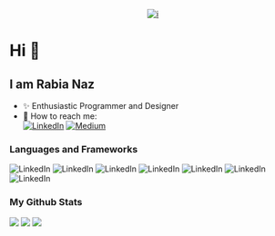 <div align="center">
  
<a href="">![i](https://user-images.githubusercontent.com/115794049/220998533-4db29dda-dbba-40ee-ae02-28c3539c69d2.png)</a>
  
</div>

# Hi 👋
## I am Rabia Naz
- ✨ Enthusiastic Programmer and Designer
- 💬 How to reach me: <br>
[![LinkedIn](https://img.shields.io/badge/LinkedIn-0077B5?style=for-the-badge&logo=linkedin&logoColor=white)](https://www.linkedin.com/in/rabia-n/)
[![Medium](https://img.shields.io/badge/Medium-12100E?style=for-the-badge&logo=medium&logoColor=white)](https://medium.com/@Rabia_Naz)
### Languages and Frameworks
![LinkedIn](https://img.shields.io/badge/C%2B%2B-00599C?style=for-the-badge&logo=c%2B%2B&logoColor=white)
![LinkedIn](https://img.shields.io/badge/PHP-777BB4?style=for-the-badge&logo=php&logoColor=white)
![LinkedIn](https://img.shields.io/badge/JavaScript-323330?style=for-the-badge&logo=javascript&logoColor=F7DF1E)
![LinkedIn](https://img.shields.io/badge/MySQL-005C84?style=for-the-badge&logo=mysql&logoColor=white)
![LinkedIn](https://img.shields.io/badge/HTML5-E34F26?style=for-the-badge&logo=html5&logoColor=white)
![LinkedIn](https://img.shields.io/badge/CSS3-1572B6?style=for-the-badge&logo=css3&logoColor=white)
![LinkedIn](https://img.shields.io/badge/Bootstrap-563D7C?style=for-the-badge&logo=bootstrap&logoColor=white)

### My Github Stats
![](http://github-profile-summary-cards-k0zymzmdf.vercel.app/api/cards/profile-details?username=iamRabia-N&theme=nord_dark)
![](http://github-profile-summary-cards-k0zymzmdf.vercel.app/api/cards/most-commit-language?username=iamRabia-N&theme=nord_dark)
![](http://github-profile-summary-cards-k0zymzmdf.vercel.app/api/cards/stats?username=iamRabia-N&theme=nord_dark)

<!--
**iamRabia-N/iamRabia-N** is a ✨ _special_ ✨ repository because its `README.md` (this file) appears on your GitHub profile.

Here are some ideas to get you started:

- 🔭 I’m currently working on ...
- 🌱 I’m currently learning ...
- 👯 I’m looking to collaborate on ...
- 🤔 I’m looking for help with ...
- 💬 Ask me about ...
- 📫 How to reach me: ...
- 😄 Pronouns: ...
- ⚡ Fun fact: ...
-->
